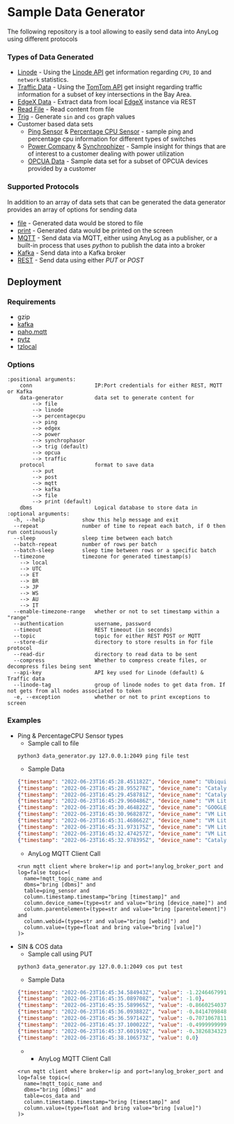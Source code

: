 # Sample Data Generator
The following repository is a tool allowing to easily send data into AnyLog using different protocols

### Types of Data Generated
* [Linode](data_generators/linode.py) - Using the [Linode API](https://www.linode.com/docs/api) get information regarding
`CPU`, `IO` and `network` statistics. 
* [Traffic Data](data_generators/traffic_data.py) - Using the [TomTom API](https://developer.tomtom.com/products/traffic-api) 
get insight regarding traffic information for a subset of key intersections in the Bay Area. 
* [EdgeX Data](data_generators/edgex_rest.py) - Extract data from local [EdgeX](https://www.edgexfoundry.org/get-started/) 
instance via REST
* [Read File](data_generators/read_file.py) - Read content from file 
* [Trig](data_generators/trig.py) - Generate `sin` and `cos` graph values 
* Customer based data sets
  * [Ping Sensor](data_generators/ping_sensor.py) & [Percentage CPU Sensor](data_generators/percentagecpu_sensor.py) - 
  sample ping and percentage cpu information for different types of switches
  * [Power Company](data_generators/power_company.py) & [Synchrophizer](data_generators/power_company_synchrophasor.py) - 
  Sample insight for things that are of interest to a customer dealing with power utilization
  * [OPCUA Data](data_generators/opcua_data.py) - Sample data set for a subset of OPCUA devices provided by a customer

### Supported Protocols 
In addition to an array of data sets that can be generated the data generator provides an array of options for sending data
* [file](protocols/generic_protocol.py) - Generated data would be stored to file 
* [print](protocols/generic_protocol.py) - Generated data would be printed on the screen
* [MQTT](protocols/generic_protocol.py) - Send data via MQTT, either using AnyLog as a publisher, or a built-in process that uses
_python_ to publish the data into a broker
* [Kafka](protocols/kafka_protocol.py) - Send data into a Kafka broker 
* [REST](protocols/rest.py) - Send data using either _PUT_ or _POST_ 

## Deployment
### Requirements
* gzip 
* [kafka](https://pypi.org/project/kafka/)
* [paho.mqtt](https://pypi.org/project/paho-mqtt/)
* [pytz](https://pypi.org/project/pytz/)
* [tzlocal](https://pypi.org/project/tzlocal/)

### Options 
```
:positional arguments:
    conn                    IP:Port credentials for either REST, MQTT or Kafka
    data-generator          data set to generate content for                    
        --> file
        --> linode
        --> percentagecpu
        --> ping
        --> edgex
        --> power
        --> synchrophasor
        --> trig (default)
        --> opcua
        --> traffic
    protocol                format to save data                                                     
        --> put 
        --> post
        --> mqtt 
        --> kafka
        --> file 
        --> print (default)
    dbms                    Logical database to store data in
:optional arguments:
  -h, --help            show this help message and exit
  --repeat              number of time to repeat each batch, if 0 then run continuously
  --sleep               sleep time between each batch
  --batch-repeat        number of rows per batch
  --batch-sleep         sleep time between rows or a specific batch
  --timezone            timezone for generated timestamp(s)
    --> local
    --> UTC
    --> ET
    --> BR
    --> JP
    --> WS
    --> AU
    --> IT
  --enable-timezone-range   whether or not to set timestamp within a "range"
  --authentication          username, password
  --timeout                 REST timeout (in seconds)
  --topic                   topic for either REST POST or MQTT
  --store-dir               directory to store results in for file protocol
  --read-dir                directory to read data to be sent
  --compress                Whether to compress create files, or decompress files being sent
  --api-key                 API key used for Linode (default) & Traffic data
  --linode-tag              group of linode nodes to get data from. If not gets from all nodes associated to token
  -e, --exception           whether or not to print exceptions to screen
```

### Examples 
* Ping & PercentageCPU Sensor types
  * Sample call to file 
  ```shell
  python3 data_generator.py 127.0.0.1:2049 ping file test 
  ```
  * Sample Data
  ```json
  {"timestamp": "2022-06-23T16:45:28.451182Z", "device_name": "Ubiquiti OLT", "parentelement": "d515dccb-58be-11ea-b46d-d4856454f4ba", "webid": "F1AbEfLbwwL8F6EiShvDV-QH70Ay9wV1b5Y6hG0bdSFZFT0ugxACfpGU7d1ojPpadLPwI4gWE9NUEFTUy1MSVRTTFxMSVRTQU5MRUFORFJPXDc3NyBEQVZJU1xQT1AgUk9PTVxVQklRVUlUSSBPTFR8UElORw", "value": 35.41},
  {"timestamp": "2022-06-23T16:45:28.955278Z", "device_name": "Catalyst 3500XL", "parentelement": "68ae8bef-92e1-11e9-b465-d4856454f4ba", "webid": "F1AbEfLbwwL8F6EiShvDV-QH70A74uuaOGS6RG0ZdSFZFT0ug4FckGTrxdFojNpadLPwI4gWE9NUEFTUy1MSVRTTFxMSVRTQU5MRUFORFJPXDc3NyBEQVZJU1xQT1AgUk9PTVxDQVRBTFlTVCAzNTAwWEx8UElORw", "value": 47.08},
  {"timestamp": "2022-06-23T16:45:29.458781Z", "device_name": "Catalyst 3500XL", "parentelement": "68ae8bef-92e1-11e9-b465-d4856454f4ba", "webid": "F1AbEfLbwwL8F6EiShvDV-QH70A74uuaOGS6RG0ZdSFZFT0ug4FckGTrxdFojNpadLPwI4gWE9NUEFTUy1MSVRTTFxMSVRTQU5MRUFORFJPXDc3NyBEQVZJU1xQT1AgUk9PTVxDQVRBTFlTVCAzNTAwWEx8UElORw", "value": 3.61},
  {"timestamp": "2022-06-23T16:45:29.960486Z", "device_name": "VM Lit SL NMS", "parentelement": "1ab3b14e-93b1-11e9-b465-d4856454f4ba", "webid": "F1AbEfLbwwL8F6EiShvDV-QH70ATrGzGrGT6RG0ZdSFZFT0ugQW05a2rwdFojNpadLPwI4gWE9NUEFTUy1MSVRTTFxMSVRTQU5MRUFORFJPXDc3NyBEQVZJU1xQT1AgUk9PTVxGLk8gTU9OSVRPUklORyBTRVJWRVJcVk0gTElUIFNMIE5NU3xQSU5H", "value": 8.85},
  {"timestamp": "2022-06-23T16:45:30.464822Z", "device_name": "GOOGLE_PING", "parentelement": "f0bd0832-a81e-11ea-b46d-d4856454f4ba", "webid": "F1AbEfLbwwL8F6EiShvDV-QH70AMgi98B6o6hG0bdSFZFT0ugPdQ3gcXLd1ojPpadLPwI4gWE9NUEFTUy1MSVRTTFxMSVRTQU5MRUFORFJPXDc3NyBEQVZJU1xHT09HTEVfUElOR3xQSU5H", "value": 9.96},
  {"timestamp": "2022-06-23T16:45:30.968287Z", "device_name": "VM Lit SL NMS", "parentelement": "1ab3b14e-93b1-11e9-b465-d4856454f4ba", "webid": "F1AbEfLbwwL8F6EiShvDV-QH70ATrGzGrGT6RG0ZdSFZFT0ugQW05a2rwdFojNpadLPwI4gWE9NUEFTUy1MSVRTTFxMSVRTQU5MRUFORFJPXDc3NyBEQVZJU1xQT1AgUk9PTVxGLk8gTU9OSVRPUklORyBTRVJWRVJcVk0gTElUIFNMIE5NU3xQSU5H", "value": 7.9},
  {"timestamp": "2022-06-23T16:45:31.468662Z", "device_name": "VM Lit SL NMS", "parentelement": "1ab3b14e-93b1-11e9-b465-d4856454f4ba", "webid": "F1AbEfLbwwL8F6EiShvDV-QH70ATrGzGrGT6RG0ZdSFZFT0ugQW05a2rwdFojNpadLPwI4gWE9NUEFTUy1MSVRTTFxMSVRTQU5MRUFORFJPXDc3NyBEQVZJU1xQT1AgUk9PTVxGLk8gTU9OSVRPUklORyBTRVJWRVJcVk0gTElUIFNMIE5NU3xQSU5H", "value": 4.55},
  {"timestamp": "2022-06-23T16:45:31.973175Z", "device_name": "VM Lit SL NMS", "parentelement": "1ab3b14e-93b1-11e9-b465-d4856454f4ba", "webid": "F1AbEfLbwwL8F6EiShvDV-QH70ATrGzGrGT6RG0ZdSFZFT0ugQW05a2rwdFojNpadLPwI4gWE9NUEFTUy1MSVRTTFxMSVRTQU5MRUFORFJPXDc3NyBEQVZJU1xQT1AgUk9PTVxGLk8gTU9OSVRPUklORyBTRVJWRVJcVk0gTElUIFNMIE5NU3xQSU5H", "value": 1.55},
  {"timestamp": "2022-06-23T16:45:32.474257Z", "device_name": "VM Lit SL NMS", "parentelement": "1ab3b14e-93b1-11e9-b465-d4856454f4ba", "webid": "F1AbEfLbwwL8F6EiShvDV-QH70ATrGzGrGT6RG0ZdSFZFT0ugQW05a2rwdFojNpadLPwI4gWE9NUEFTUy1MSVRTTFxMSVRTQU5MRUFORFJPXDc3NyBEQVZJU1xQT1AgUk9PTVxGLk8gTU9OSVRPUklORyBTRVJWRVJcVk0gTElUIFNMIE5NU3xQSU5H", "value": 7.29},
  {"timestamp": "2022-06-23T16:45:32.978395Z", "device_name": "Catalyst 3500XL", "parentelement": "68ae8bef-92e1-11e9-b465-d4856454f4ba", "webid": "F1AbEfLbwwL8F6EiShvDV-QH70A74uuaOGS6RG0ZdSFZFT0ug4FckGTrxdFojNpadLPwI4gWE9NUEFTUy1MSVRTTFxMSVRTQU5MRUFORFJPXDc3NyBEQVZJU1xQT1AgUk9PTVxDQVRBTFlTVCAzNTAwWEx8UElORw", "value": 8.42}
  ```
  * AnyLog MQTT Client Call
  ```anylog
  <run mqtt client where broker=!ip and port=!anylog_broker_port and log=false topic=(
    name=!mqtt_topic_name and 
    dbms="bring [dbms]" and 
    table=ping_sensor and 
    column.timestamp.timestamp="bring [timestamp]" and 
    column.device_name=(type=str and value="bring [device_name]") and 
    column.parentelement=(type=str and value="bring [parentelement]") and 
    column.webid=(type=str and value="bring [webid]") and 
    column.value=(type=float and bring value="bring [value]")
  )>
  ```
* SIN & COS data 
  * Sample call using PUT 
  ```shell
  python3 data_generator.py 127.0.0.1:2049 cos put test  
  ```
  * Sample Data
  ```json
  {"timestamp": "2022-06-23T16:45:34.584943Z", "value": -1.2246467991473532e-16},
  {"timestamp": "2022-06-23T16:45:35.089708Z", "value": -1.0},
  {"timestamp": "2022-06-23T16:45:35.589965Z", "value": -0.8660254037844386},
  {"timestamp": "2022-06-23T16:45:36.093882Z", "value": -0.8414709848078965},
  {"timestamp": "2022-06-23T16:45:36.597142Z", "value": -0.7071067811865475},
  {"timestamp": "2022-06-23T16:45:37.100022Z", "value": -0.49999999999999994},
  {"timestamp": "2022-06-23T16:45:37.601919Z", "value": -0.3826834323650898},
  {"timestamp": "2022-06-23T16:45:38.106573Z", "value": 0.0}
  ```
  *   * AnyLog MQTT Client Call
  ```anylog
  <run mqtt client where broker=!ip and port=!anylog_broker_port and log=false topic=(
    name=!mqtt_topic_name and 
    dbms="bring [dbms]" and 
    table=cos_data and 
    column.timestamp.timestamp="bring [timestamp]" and  
    column.value=(type=float and bring value="bring [value]")
  )>
  ```